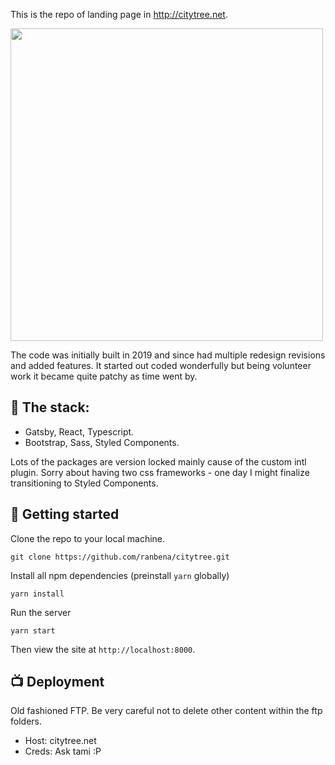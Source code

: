 This is the repo of landing page in http://citytree.net.

<img src="https://raw.githubusercontent.com/ranbena/citytree/redesign-2022/preview.png" width="500" />

The code was initially built in 2019 and since had multiple redesign revisions and added features.
It started out coded wonderfully but being volunteer work it became quite patchy as time went by.

## 🔧 The stack:

- Gatsby, React, Typescript.
- Bootstrap, Sass, Styled Components.

Lots of the packages are version locked mainly cause of the custom intl plugin.
Sorry about having two css frameworks - one day I might finalize transitioning to Styled Components.

## 🚀 Getting started

Clone the repo to your local machine.

```
git clone https://github.com/ranbena/citytree.git
```

Install all npm dependencies (preinstall `yarn` globally)

```
yarn install
```

Run the server

```
yarn start
```

Then view the site at `http://localhost:8000`.

## 📺 Deployment

Old fashioned FTP. Be very careful not to delete other content within the ftp folders.

- Host: citytree.net
- Creds: Ask tami :P
